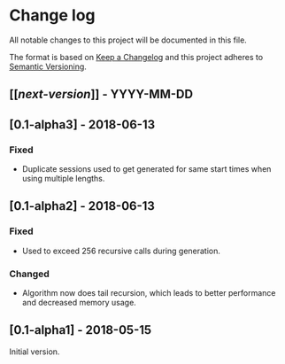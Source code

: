 # Change log
All notable changes to this project will be documented in this file.

The format is based on [Keep a Changelog](http://keepachangelog.com/)
and this project adheres to [Semantic Versioning](http://semver.org/).

## [[*next-version*]] - YYYY-MM-DD

## [0.1-alpha3] - 2018-06-13
### Fixed
- Duplicate sessions used to get generated for same start times when using multiple lengths.

## [0.1-alpha2] - 2018-06-13
### Fixed
- Used to exceed 256 recursive calls during generation.

### Changed
- Algorithm now does tail recursion, which leads to better performance and decreased memory usage.

## [0.1-alpha1] - 2018-05-15
Initial version.
